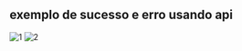 ## exemplo de sucesso e erro usando api


![1](https://user-images.githubusercontent.com/63211449/112755081-86e5ed00-8fb5-11eb-8221-980f809401aa.png)
![2](https://user-images.githubusercontent.com/63211449/112755082-88171a00-8fb5-11eb-8402-c717ad47bacc.png)
